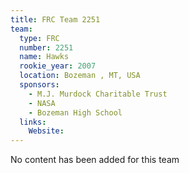 ```yaml
---
title: FRC Team 2251
team:
  type: FRC
  number: 2251
  name: Hawks
  rookie_year: 2007
  location: Bozeman , MT, USA
  sponsors:
    - M.J. Murdock Charitable Trust
    - NASA
    - Bozeman High School
  links:
    Website: 
---
```

No content has been added for this team